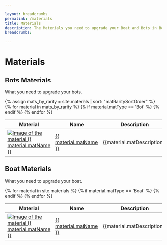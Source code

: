 ```yaml
---

layout: breadcrumbs
permalink: /materials
title: Materials
description: The Materials you need to upgrade your Boat and Bots in Botworld Adventure - Everything there is to know about it on the Botworld Community Wiki!
breadcrumbs:
  
---
```



# Materials


## Bots Materials


<div markdown="1" class=" ghcms ghcms-bots">

What you need to upgrade your bots.

</div>

<table class="collection-list">
  <thead>
    <tr>
      <th>Material</th>
      <th>Name</th>
      <th>Description</th>
      <th>Overview</th>
    </tr>
  </thead>
  <tbody>
    {% assign mats_by_rarity = site.materials | sort: "matRaritySortOrder" %}
    {% for material in mats_by_rarity %}
	    {% if material.matType == 'Bot' %}
		  <tr class="collection-list-entry rarity_{{material.matRarity}}">
		      <td class="table-pic">
			 <a href="{{ site.baseurl }}{{ material.url }}" title="Everything about the material {{ material.matName }}"> 
				<img src="/assets/img/materials/{{ material.matName | slugify }}.png" alt="Image of the material {{ material.matName }}"> 
			 </a>
		      </td>
		      <td>
			      <a href="{{ site.baseurl }}{{ material.url }}" title="Everything about the material {{ material.matName }}"> {{ material.matName }} </a>
		      </td>
					<td class="overview">{{material.matDescription}}</td>
		      <td class="overview">{{material.matOverview}}</td>
		    </tr>
		{% endif %}
    {% endfor %}
  </tbody>
</table>



## Boat Materials


<div markdown="1" class=" ghcms ghcms-boat">

What you need to upgrade your boat.

</div>

<table class="collection-list">
  <thead>
    <tr>
      <th>Material</th>
      <th>Name</th>
      <th>Description</th>
      <th>Overview</th>
    </tr>
  </thead>
  <tbody>
    {% for material in site.materials %}
	    {% if material.matType == 'Boat' %}
		  <tr class="collection-list-entry rarity_{{material.matRarity}}">
		      <td class="table-pic">
			  <a href="{{ site.baseurl }}{{ material.url }}" title="Everything about the material {{ material.matName }}"> 
				<img src="/assets/img/materials/{{ material.matName | slugify }}.png" alt="Image of the material {{ material.matName }}"> 
			 </a>
		      </td>
		      <td>
			      <a href="{{ site.baseurl }}{{ material.url }}" title="Everything about the material {{ material.matName }}"> {{ material.matName }} </a>
		      </td>
					<td class="overview">{{material.matDescription}}</td>
		      <td class="overview">{{material.matOpinion}}</td>
		    </tr>
		{% endif %}
    {% endfor %}
  </tbody>
</table>


